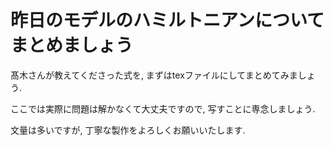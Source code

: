 # 昨日のモデルのハミルトニアンについてまとめましょう

髙木さんが教えてくださった式を, まずはtexファイルにしてまとめてみましょう.

ここでは実際に問題は解かなくて大丈夫ですので, 写すことに専念しましょう.

文量は多いですが, 丁寧な製作をよろしくお願いいたします.
